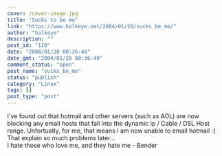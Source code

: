 ```yaml
---
cover: /cover-image.jpg
title: "Sucks to be me"
link: "https://www.halkeye.net/2004/01/20/sucks_be_me/"
author: "halkeye"
description: ""
post_id: "110"
date: "2004/01/20 00:36:40"
date_gmt: "2004/01/20 00:36:40"
comment_status: "open"
post_name: "sucks_be_me"
status: "publish"
category: "Linux"
tags: []
post_type: "post"
---
```


I've found out that hotmail and other servers (such as AOL) are now blocking any email hosts that fall into the dynamic ip / Cable / DSL Host range. Unfortuatly, for me, that means I am now unable to email hotmail :( That explain so much problems later...   
I hate those who love me, and they hate me \- Bender